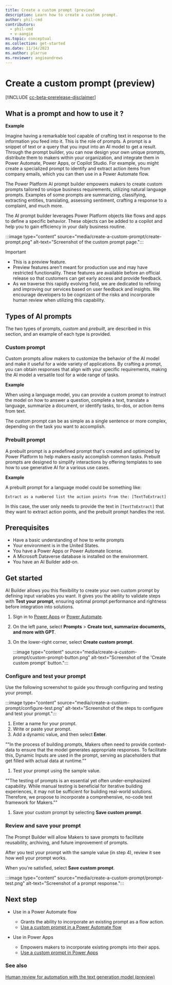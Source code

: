 ```yaml
---
title: Create a custom prompt (preview)
description: Learn how to create a custom prompt.
author: phil-cmd
contributors:
  - phil-cmd
  - v-aangie
ms.topic: conceptual
ms.collection: get-started
ms.date: 11/14/2023
ms.author: plarrue
ms.reviewer: angieandrews
---
```


# Create a custom prompt (preview)

[!INCLUDE [cc-beta-prerelease-disclaimer](./includes/cc-beta-prerelease-disclaimer.md)]

## What is a prompt and how to use it ?

**Example**

Imagine having a remarkable tool capable of crafting text in response to the information you feed into it. This is the role of prompts. A prompt is a snippet of text or a query that you input into an AI model to get a result. Through the prompt builder, you can now design your own unique prompts, distribute them to makers within your organization, and integrate them in Power Automate, Power Apps, or Copilot Studio. For example, you might create a specialized prompt to identify and extract action items from company emails, which you can then use in a Power Automate flow.

The Power Platform AI prompt builder empowers makers to create custom prompts tailored to unique business requirements, utilizing natural language prompts. Examples of some prompts are summarizing, classifying, extracting entities, translating, assessing sentiment, crafting a response to a complaint, and much more.

The AI prompt builder leverages Power Platform objects like flows and apps to define a specific behavior. These objects can be added to a copilot and help you to gain efficiency in your daily business routine.

:::image type="content" source="media/create-a-custom-prompt/create-prompt.png" alt-text="Screenshot of the custom prompt page.":::

> [!IMPORTANT]
> - This is a preview feature.
> - Preview features aren’t meant for production use and may have restricted functionality. These features are available before an official release so that customers can get early access and provide feedback.
> - As we traverse this rapidly evolving field, we are dedicated to refining and improving our services based on user feedback and insights. We encourage developers to be cognizant of the risks and incorporate human review when utilizing this capability.

## Types of AI prompts

 The two types of prompts, *custom* and *prebuilt*, are described in this section, and an example of each type is provided.

### Custom prompt

Custom prompts allow makers to customize the behavior of the AI model and make it useful for a wide variety of applications. By crafting a prompt, you can obtain responses that align with your specific requirements, making the AI model a versatile tool for a wide range of tasks.

**Example**

When using a language model, you can provide a custom prompt to instruct the model on how to answer a question, complete a text, translate a language, summarize a document, or identify tasks, to-dos, or action items from text.

The custom prompt can be as simple as a single sentence or more complex, depending on the task you want to accomplish.

### Prebuilt prompt

A prebuilt prompt is a predefined prompt that's created and optimized by Power Platform to help makers easily accomplish common tasks. Prebuilt prompts are designed to simplify interactions by offering templates to see how to use generative AI for a various use cases.

**Example**

A prebuilt prompt for a language model could be something like:

`Extract as a numbered list the action points from the: [TextToExtract]`

In this case, the user only needs to provide the text in `[TextToExtract]` that they want to extract action points, and the prebuilt prompt handles the rest.

## Prerequisites

- Have a basic understanding of how to write prompts 
- Your environment is in the United States.
- You have a Power Apps or Power Automate license.
- A Microsoft Dataverse database is installed on the environment.
- You have an AI Builder add-on.

## Get started

AI Builder allows you this flexibility to create your own custom prompt by defining input variables you want. It gives you the ability to validate steps with **Test your prompt**, ensuring optimal prompt performance and rightness before integration into solutions.

1. Sign in to [Power Apps](https://make.powerapps.com) or [Power Automate](https://flow.microsoft.com).
1. On the left pane, select **Prompts** > **Create text, summarize documents, and more with GPT**.
1. On the lower-right corner, select **Create custom prompt**.

    :::image type="content" source="media/create-a-custom-prompt/custom-prompt-button.png" alt-text="Screenshot of the 'Create custom prompt' button."::: 

### Configure and test your prompt

Use the following screenshot to guide you through configuring and testing your prompt.

:::image type="content" source="media/create-a-custom-prompt/configure-test.png" alt-text="Screenshot of the steps to configure and test your prompt."::: 

1. Enter a name for your prompt.
1. Write or paste your prompt.
1. Add a dynamic value, and then select **Enter**.
   
""In the process of building prompts, Makers often need to provide context-data to ensure that the model generates appropriate responses.
To facilitate this, Dynamic Inputs are used in the prompt, serving as placeholders that get filled with actual data at runtime.""  
1. Test your prompt using the sample value.

""The testing of prompts is an essential yet often under-emphasized capability. While manual testing is beneficial for iterative building experiences, it may not be sufficient      for building real-world solutions. Therefore, we propose to incorporate a comprehensive, no-code test framework for Makers.""
1. Save your custom prompt by selecting **Save custom prompt**.

### Review and save your prompt

The Prompt Builder will allow Makers to save prompts to facilitate reusability, archiving, and future improvement of prompts.

After you test your prompt with the sample value (in step 4), review it see how well your prompt works.

When you're satisfied, select **Save custom prompt**.

:::image type="content" source="media/create-a-custom-prompt/prompt-test.png" alt-text="Screenshot of a prompt response.":::

## Next step

- Use in a Power Automate flow
    - Grants the ability to incorporate an existing prompt as a flow action.
    - [Use a custom prompt in a Power Automate flow](use-a-custom-prompt-in-flow.md)

- Use in Power Apps
    - Empowers makers to incorporate existing prompts into their apps.
    - [Use a custom prompt in Power Apps](use-a-custom-prompt-in-app.md)

### See also

[Human review for automation with the text generation model (preview)](azure-openai-human-review.md)
